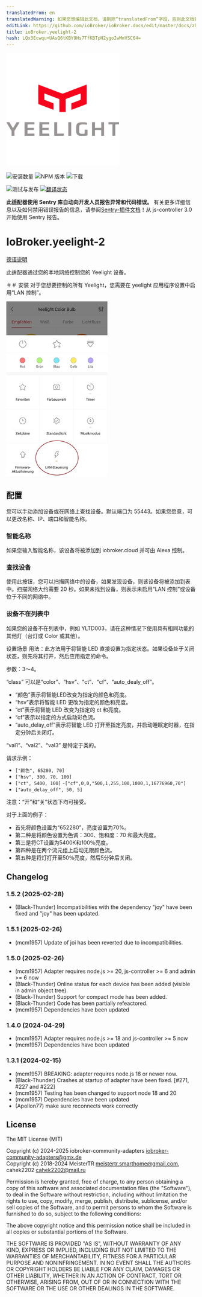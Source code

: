 ```yaml
---
translatedFrom: en
translatedWarning: 如果您想编辑此文档，请删除“translatedFrom”字段，否则此文档将再次自动翻译
editLink: https://github.com/ioBroker/ioBroker.docs/edit/master/docs/zh-cn/adapterref/iobroker.yeelight-2/README.md
title: ioBroker.yeelight-2
hash: LQx3Ecwqu+UAsQ6tKBY9Hs7TfKBTpH2ygoIwMmVSC64=
---
```

![标识](../../../en/adapterref/iobroker.yeelight-2/admin/yeelight.png)

![安装数量](http://iobroker.live/badges/yeelight-2-stable.svg)
![NPM 版本](http://img.shields.io/npm/v/iobroker.yeelight-2.svg)
![下载](https://img.shields.io/npm/dm/iobroker.yeelight-2.svg)

![测试与发布](https://github.com/iobroker-community-adapters/ioBroker.yeelight-2/workflows/Test%20and%20Release/badge.svg) [![翻译状态](https://weblate.iobroker.net/widgets/adapters/-/yeelight-2/svg-badge.svg)](https://weblate.iobroker.net/engage/adapters/?utm_source=widget)

**此适配器使用 Sentry 库自动向开发人员报告异常和代码错误。** 有关更多详细信息以及如何禁用错误报告的信息，请参阅[Sentry-插件文档](https://github.com/ioBroker/plugin-sentry#plugin-sentry)！从 js-controller 3.0 开始使用 Sentry 报告。

# IoBroker.yeelight-2
[德语说明](README_de.md)

此适配器通过您的本地网络控制您的 Yeelight 设备。

＃＃ 安装
对于您想要控制的所有 Yeelight，您需要在 yeelight 应用程序设置中启用“LAN 控制”。

![](../../../en/adapterref/iobroker.yeelight-2/admin/lan.jpg)

## 配置
您可以手动添加设备或在网络上查找设备。默认端口为 55443。如果您愿意，可以更改名称、IP、端口和智能名称。

### 智能名称
如果您输入智能名称，该设备将被添加到 iobroker.cloud 并可由 Alexa 控制。

### 查找设备
使用此按钮，您可以扫描网络中的设备，如果发现设备，则该设备将被添加到表中。扫描网络大约需要 20 秒。如果未找到设备，则表示未启用“LAN 控制”或设备位于不同的网络中。

### 设备不在列表中
如果您的设备不在列表中，例如 YLTD003，请在这种情况下使用具有相同功能的其他灯（台灯或 Color 或其他）。

设置场景
用法：此方法用于将智能 LED 直接设置为指定状态。如果设备处于关闭状态，则先将其打开，然后应用指定的命令。

参数：3～4。

“class” 可以是“color”、“hsv”、“ct”、“cf”、“auto_dealy_off”。

- “颜色”表示将智能LED改变为指定的颜色和亮度。
- “hsv”表示将智能 LED 更改为指定的颜色和亮度。
- “ct”表示将智能 LED 改变为指定的 ct 和亮度。
- “cf”表示以指定的方式启动彩色流。
- “auto_delay_off”表示将智能 LED 打开至指定亮度，并启动睡眠定时器，在指定分钟后关闭灯。

“val1”、“val2”、“val3” 是特定于类的。

请求示例：

- `["颜色", 65280, 70]`
- `["hsv", 300, 70, 100]`
- `["ct", 5400, 100]`
-`["cf",0,0,"500,1,255,100,1000,1,16776960,70"]`
- `["auto_delay_off", 50, 5]`

注意：“开”和“关”状态下均可接受。

对于上面的例子：

- 首先将颜色设置为“652280”，亮度设置为70%。
- 第二种是将颜色设置为色调：300、饱和度：70 和最大亮度。
- 第三是将CT设置为5400K和100％亮度。
- 第四种是在两个流元组上启动无限颜色流。
- 第五种是将灯打开至50％亮度，然后5分钟后关闭。

## Changelog

<!--
    Placeholder for the next version (at the beginning of the line):
    ### **WORK IN PROGRESS**
-->
### 1.5.2 (2025-02-28)

-   (Black-Thunder) Incompatibilities with the dependency "joy" have been fixed and "joy" has been updated.

### 1.5.1 (2025-02-26)

-   (mcm1957) Update of joi has been reverted due to incompatibilities.

### 1.5.0 (2025-02-26)

-   (mcm1957) Adapter requires node.js >= 20, js-controller >= 6 and admin >= 6 now
-   (Black-Thunder) Online status for each device has been added (visible in admin object tree).
-   (Black-Thunder) Support for compact mode has been added.
-   (Black-Thunder) Code has been partially refeactored.
-   (mcm1957) Dependencies have been updated

### 1.4.0 (2024-04-29)

-   (mcm1957) Adapter requires node.js >= 18 and js-controller >= 5 now
-   (mcm1957) Dependencies have been updated

### 1.3.1 (2024-02-15)

-   (mcm1957) BREAKING: adapter requires node.js 18 or newer now.
-   (Black-Thunder) Crashes at startup of adapter have been fixed. [#271, #227 and #222]
-   (mcm1957) Testing has been changed to support node 18 and 20
-   (mcm1957) Dependencies have been updated
-   (Apollon77) make sure reconnects work correctly

## License

The MIT License (MIT)

Copyright (c) 2024-2025 iobroker-community-adapters <iobroker-community-adapters@gmx.de>  
Copyright (c) 2018-2024 MeisterTR <meistertr.smarthome@gmail.com>, cahek2202 <cahek2202@mail.ru>

Permission is hereby granted, free of charge, to any person obtaining a copy
of this software and associated documentation files (the "Software"), to deal
in the Software without restriction, including without limitation the rights
to use, copy, modify, merge, publish, distribute, sublicense, and/or sell
copies of the Software, and to permit persons to whom the Software is
furnished to do so, subject to the following conditions:

The above copyright notice and this permission notice shall be included in
all copies or substantial portions of the Software.

THE SOFTWARE IS PROVIDED "AS IS", WITHOUT WARRANTY OF ANY KIND, EXPRESS OR
IMPLIED, INCLUDING BUT NOT LIMITED TO THE WARRANTIES OF MERCHANTABILITY,
FITNESS FOR A PARTICULAR PURPOSE AND NONINFRINGEMENT. IN NO EVENT SHALL THE
AUTHORS OR COPYRIGHT HOLDERS BE LIABLE FOR ANY CLAIM, DAMAGES OR OTHER
LIABILITY, WHETHER IN AN ACTION OF CONTRACT, TORT OR OTHERWISE, ARISING FROM,
OUT OF OR IN CONNECTION WITH THE SOFTWARE OR THE USE OR OTHER DEALINGS IN
THE SOFTWARE.